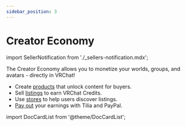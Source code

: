 ```yaml
---
sidebar_position: 3
---
```

# Creator Economy

import SellerNotification from './_sellers-notification.mdx';

<SellerNotification/>

The Creator Economy allows you to monetize your worlds, groups, and avatars - directly in VRChat!

- Create [products](products) that unlock content for buyers.
- Sell [listings](./listings) to earn VRChat Credits.
- Use [stores](/economy/store/) to help users discover listings. 
- [Pay out](./payout) your earnings with Tilia and PayPal.

import DocCardList from '@theme/DocCardList';

<DocCardList />
